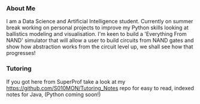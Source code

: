 ### About Me

I am a Data Science and Artificial Intelligence student. Currently on summer break working on personal projects to improve my Python skills looking at ballistics modeling and visualisation.  I'm keen to build a 'Everything From NAND' simulator that will allow a user to build circuits from NAND gates and show how abstraction works from the circuit level up, we shall see how that progresses!

### Tutoring

If you got here from SuperProf take a look at my https://github.com/S010MON/Tutoring_Notes repo for easy to read, indexed notes for Java, (Python coming soon!)

